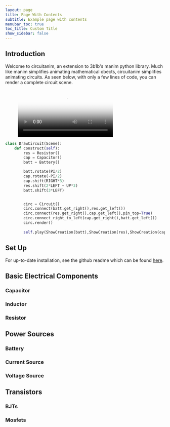 ```yaml
---
layout: page
title: Page With Contents
subtitle: Example page with contents
menubar_toc: true
toc_title: Custom Title
show_sidebar: false
---
```


## Introduction

Welcome to circuitanim, an extension to 3b1b's manim python library. Much like manim simplifies animating mathematical obects, circuitanim simplifies animating circuits. As seen below, with only a few lines of code, you can render a complete circuit scene.

<!-- blank line -->
<figure class="video_container">
  <video controls="true" allowfullscreen="true" poster="graphics/videos/DrawCircuit.jpg">
    <source src="graphics/videos/DrawCircuit.mp4" type="video/mp4">
    <!--<source src="path/to/video.ogg" type="video/ogg">
    <source src="path/to/video.webm" type="video/webm">
  </video> -->
</figure>
<!-- blank line -->



```python
class DrawCircuit(Scene):
    def construct(self):
        res = Resistor()
        cap = Capacitor()
        batt = Battery()

        batt.rotate(PI/2)
        cap.rotate(-PI/2)
        cap.shift(RIGHT*3)
        res.shift(2*LEFT + UP*3)
        batt.shift(3*LEFT)


        circ = Circuit()
        circ.connect(batt.get_right(),res.get_left())
        circ.connect(res.get_right(),cap.get_left(),pin_top=True)
        circ.connect_right_to_left(cap.get_right(),batt.get_left())
        circ.render()
        
        self.play(ShowCreation(batt),ShowCreation(res),ShowCreation(cap),ShowCreation(circ),run_time=3)

```   


## Set Up

For up-to-date installation, see the github readme which can be found [here](https://github.com/weras2/circuitanim).  



## Basic Electrical Components 

### Capacitor

### Inductor 

### Resistor






## Power Sources 

### Battery 

### Current Source

### Voltage Source



## Transistors 

### BJTs 

### Mosfets
